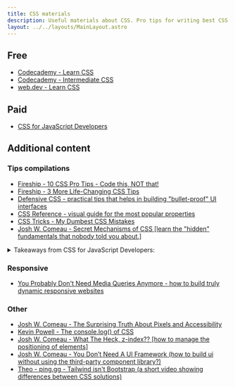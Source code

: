 ```yaml
---
title: CSS materials
description: Useful materials about CSS. Pro tips for writing best CSS code, learn about different CSS gotchas. Free and paid CSS courses, stuff you need to know
layout: ../../layouts/MainLayout.astro
---
```


## Free

- [Codecademy - Learn CSS](https://www.codecademy.com/learn/learn-css)
- [Codecademy - Intermediate CSS](https://www.codecademy.com/learn/learn-intermediate-css)
- [web.dev - Learn CSS](https://web.dev/learn/css/)

## Paid

- [CSS for JavaScript Developers](https://css-for-js.dev/)

## Additional content

### Tips compilations

- [Fireship - 10 CSS Pro Tips - Code this, NOT that!](https://youtu.be/Qhaz36TZG5Y)
- [Fireship - 3 More Life-Changing CSS Tips](https://www.youtube.com/watch?v=JSURzPQnkl0)
- [Defensive CSS - practical tips that helps in building "bullet-proof" UI interfaces](https://defensivecss.dev/)
- [CSS Reference - visual guide for the most popular properties](https://cssreference.io/)
- [CSS Tricks - My Dumbest CSS Mistakes](https://css-tricks.com/my-dumbest-css-mistakes/)
- [Josh W. Comeau - Secret Mechanisms of CSS [learn the "hidden" fundamentals that nobody told you about.]](https://www.youtube.com/watch?v=Xt1Cw4qM3Ec)

<details>
<summary>Takeaways from CSS for JavaScript Developers:</summary>

Flex Basis / Flex Grow / Flex Shrink
![Flex Basis / Flex Grow / Flex Shrink](/images/css/flex_basis_grow_shrink.webp)
Flex Shorthand
![Flex Shorthand](/images/css/flex_shorthand.webp)

</details>

### Responsive

- [You Probably Don't Need Media Queries Anymore - how to build truly dynamic responsive websites](https://dev.to/kathryngrayson/you-probably-dont-need-media-queries-anymore-a4j)

### Other

- [Josh W. Comeau - The Surprising Truth About Pixels and Accessibility](https://www.joshwcomeau.com/css/surprising-truth-about-pixels-and-accessibility)
- [Kevin Powell - The console.log() of CSS](https://www.youtube.com/shorts/ii-lSK2_Nu4)
- [Josh W. Comeau - What The Heck, z-index?? [how to manage the positioning of elements]](https://www.joshwcomeau.com/css/stacking-contexts/)
- [Josh W. Comeau - You Don’t Need A UI Framework (how to build ui without using the third-party component library?)](https://www.smashingmagazine.com/2022/05/you-dont-need-ui-framework/)
- [Theo - ping.gg - Tailwind isn't Bootstrap (a short video showing differences between CSS solutions)](https://www.youtube.com/watch?v=5tV-xRq0IJs&lc=Ugwg2EHqIdaTYKKvpfV4AaABAg)
